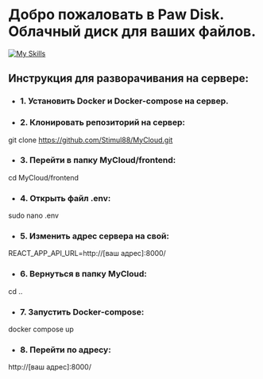 # Добро пожаловать в Paw Disk. Облачный диск для ваших файлов.

[![My Skills](https://skillicons.dev/icons?i=js,py,django,postgres,html,css,react,github)](https://skillicons.dev)

## Инструкция для разворачивания на сервере:


* ### 1. Установить Docker и Docker-compose на сервер.

* ### 2. Клонировать репозиторий на сервер:
 git clone https://github.com/Stimul88/MyCloud.git

* ### 3. Перейти в папку MyCloud/frontend:
 cd MyCloud/frontend

* ### 4. Открыть файл .env:
sudo nano .env

* ### 5. Изменить адрес сервера на свой:
REACT_APP_API_URL=http://[ваш адрес]:8000/

* ### 6. Вернуться в папку MyCloud:
cd ..

* ### 7. Запустить Docker-compose:
docker compose up

* ### 8. Перейти по адресу:
http://[ваш адрес]:8000/
